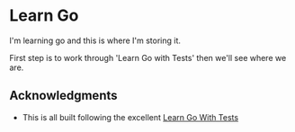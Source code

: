 # Learn Go

I'm learning go and this is where I'm storing it. 

First step is to work through 'Learn Go with Tests' then we'll see where we are.


## Acknowledgments

- This is all built following the excellent [Learn Go With Tests](https://quii.gitbook.io/learn-go-with-tests)
